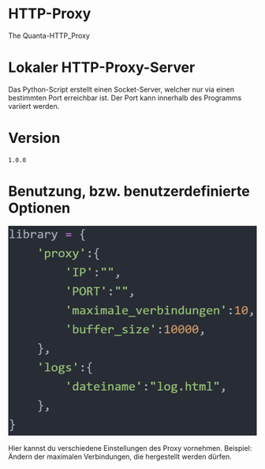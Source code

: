 # HTTP-Proxy
The Quanta-HTTP_Proxy
# Lokaler HTTP-Proxy-Server
Das Python-Script erstellt einen Socket-Server, welcher nur via einen bestimmten Port erreichbar ist. Der Port kann innerhalb des Programms variiert werden.
# Version
  
    1.0.0

# Benutzung, bzw. benutzerdefinierte Optionen

![Daten-Library_bilder-erklärung](/Bilder-Github/daten-library.PNG)

Hier kannst du verschiedene Einstellungen des Proxy vornehmen. Beispiel: Ändern der maximalen Verbindungen, die hergestellt werden dürfen.

